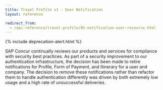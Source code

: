 ```yaml
---
title: Travel Profile v1 - User Notification
layout: reference

redirect_from:
  - /api-reference/travel-profile/05-notification-user-resource.html
---
```

{% include deprecation-alert.html %}

SAP Concur continually reviews our products and services for compliance with security best practices. As part of a security improvement to our authentication infrastructure, the decision has been made to retire notifications for Profile, Form of Payment, and Itinerary for a user and company. The decision to remove these notifications rather than refactor them to handle authentication differently was driven by both extremely low usage and a high rate of unsuccessful deliveries. 
